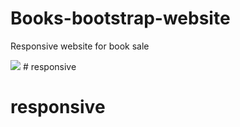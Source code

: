 # Books-bootstrap-website

Responsive website for book sale

![](books.gif) # responsive
# responsive
